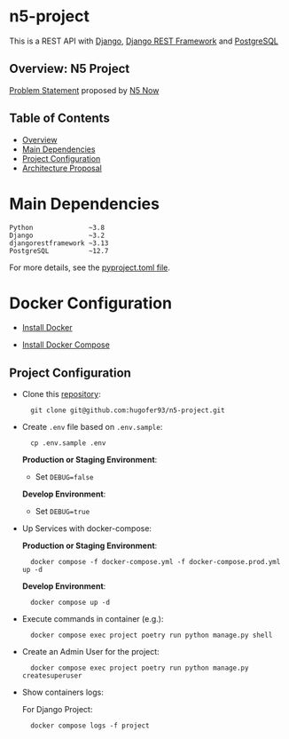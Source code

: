 # n5-project

This is a REST API with [Django](https://docs.djangoproject.com/en/3.2/), [Django REST Framework](https://www.django-rest-framework.org/) and [PostgreSQL](https://www.postgresql.org/)


## Overview: N5 Project

[Problem Statement](PROBLEM-STATEMENT.md) proposed by [N5 Now](https://n5now.com/es/)


## Table of Contents

* [Overview](#n5-project)
* [Main Dependencies](#Main-Dependencies)
* [Project Configuration](#Project-Configuration)
* [Architecture Proposal](PROPOSAL.md#aws-deployment)


# Main Dependencies

    Python              ~3.8
    Django              ~3.2
    djangorestframework ~3.13
    PostgreSQL          ~12.7

For more details, see the [pyproject.toml file](pyproject.toml).


# Docker Configuration

- [Install Docker](https://docs.docker.com/engine/install/)

- [Install Docker Compose](https://docs.docker.com/compose/install/#install-compose)


## Project Configuration

- Clone this [repository](https://github.com/hugofer93/n5-project):

        git clone git@github.com:hugofer93/n5-project.git

- Create `.env` file based on `.env.sample`:

        cp .env.sample .env

    **Production or Staging Environment**:

    - Set `DEBUG=false`

    **Develop Environment**:

    - Set `DEBUG=true`

- Up Services with docker-compose:

    **Production or Staging Environment**:

        docker compose -f docker-compose.yml -f docker-compose.prod.yml up -d

    **Develop Environment**:

        docker compose up -d

- Execute commands in container (e.g.):

        docker compose exec project poetry run python manage.py shell

- Create an Admin User for the project:

        docker compose exec project poetry run python manage.py createsuperuser

- Show containers logs:

    For Django Project:

        docker compose logs -f project
